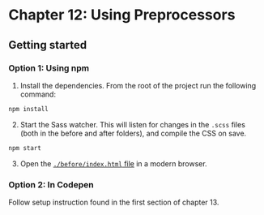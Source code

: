 # Chapter 12: Using Preprocessors

## Getting started

### Option 1: Using npm

1. Install the dependencies. From the root of the project run the following command:

```bash
npm install
```

2. Start the Sass watcher. This will listen for changes in the `.scss` files (both in the before and after folders), and compile the CSS on save.
```bash
npm start
```

3. Open the [`./before/index.html` file](./before/index.html) in a modern browser.

### Option 2: In Codepen

Follow setup instruction found in the first section of chapter 13.
